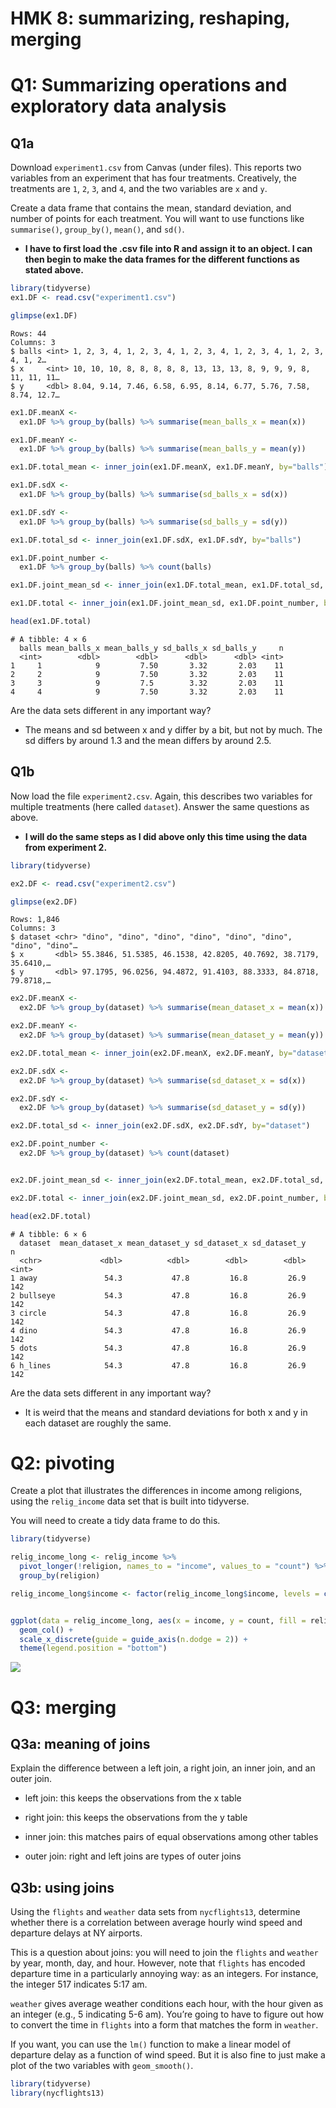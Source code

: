 HMK 8: summarizing, reshaping, merging
================

# Q1: Summarizing operations and exploratory data analysis

## Q1a

Download `experiment1.csv` from Canvas (under files). This reports two
variables from an experiment that has four treatments. Creatively, the
treatments are `1`, `2`, `3`, and `4`, and the two variables are `x` and
`y`.

Create a data frame that contains the mean, standard deviation, and
number of points for each treatment. You will want to use functions like
`summarise()`, `group_by()`, `mean()`, and `sd()`.

- **I have to first load the .csv file into R and assign it to an
  object. I can then begin to make the data frames for the different
  functions as stated above.**

``` r
library(tidyverse)
ex1.DF <- read.csv("experiment1.csv")

glimpse(ex1.DF)
```

    Rows: 44
    Columns: 3
    $ balls <int> 1, 2, 3, 4, 1, 2, 3, 4, 1, 2, 3, 4, 1, 2, 3, 4, 1, 2, 3, 4, 1, 2…
    $ x     <int> 10, 10, 10, 8, 8, 8, 8, 8, 13, 13, 13, 8, 9, 9, 9, 8, 11, 11, 11…
    $ y     <dbl> 8.04, 9.14, 7.46, 6.58, 6.95, 8.14, 6.77, 5.76, 7.58, 8.74, 12.7…

``` r
ex1.DF.meanX <- 
  ex1.DF %>% group_by(balls) %>% summarise(mean_balls_x = mean(x)) 

ex1.DF.meanY <- 
  ex1.DF %>% group_by(balls) %>% summarise(mean_balls_y = mean(y)) 

ex1.DF.total_mean <- inner_join(ex1.DF.meanX, ex1.DF.meanY, by="balls")

ex1.DF.sdX <-
  ex1.DF %>% group_by(balls) %>% summarise(sd_balls_x = sd(x))

ex1.DF.sdY <-
  ex1.DF %>% group_by(balls) %>% summarise(sd_balls_y = sd(y))

ex1.DF.total_sd <- inner_join(ex1.DF.sdX, ex1.DF.sdY, by="balls")

ex1.DF.point_number <-
  ex1.DF %>% group_by(balls) %>% count(balls)

ex1.DF.joint_mean_sd <- inner_join(ex1.DF.total_mean, ex1.DF.total_sd, by="balls")

ex1.DF.total <- inner_join(ex1.DF.joint_mean_sd, ex1.DF.point_number, by="balls")                                      

head(ex1.DF.total)
```

    # A tibble: 4 × 6
      balls mean_balls_x mean_balls_y sd_balls_x sd_balls_y     n
      <int>        <dbl>        <dbl>      <dbl>      <dbl> <int>
    1     1            9         7.50       3.32       2.03    11
    2     2            9         7.50       3.32       2.03    11
    3     3            9         7.5        3.32       2.03    11
    4     4            9         7.50       3.32       2.03    11

Are the data sets different in any important way?

- The means and sd between x and y differ by a bit, but not by much. The
  sd differs by around 1.3 and the mean differs by around 2.5.

## Q1b

Now load the file `experiment2.csv`. Again, this describes two variables
for multiple treatments (here called `dataset`). Answer the same
questions as above.

- **I will do the same steps as I did above only this time using the
  data from experiment 2.**

``` r
library(tidyverse)

ex2.DF <- read.csv("experiment2.csv")

glimpse(ex2.DF)
```

    Rows: 1,846
    Columns: 3
    $ dataset <chr> "dino", "dino", "dino", "dino", "dino", "dino", "dino", "dino"…
    $ x       <dbl> 55.3846, 51.5385, 46.1538, 42.8205, 40.7692, 38.7179, 35.6410,…
    $ y       <dbl> 97.1795, 96.0256, 94.4872, 91.4103, 88.3333, 84.8718, 79.8718,…

``` r
ex2.DF.meanX <- 
  ex2.DF %>% group_by(dataset) %>% summarise(mean_dataset_x = mean(x)) 

ex2.DF.meanY <-     
  ex2.DF %>% group_by(dataset) %>% summarise(mean_dataset_y = mean(y)) 

ex2.DF.total_mean <- inner_join(ex2.DF.meanX, ex2.DF.meanY, by="dataset")

ex2.DF.sdX <-
  ex2.DF %>% group_by(dataset) %>% summarise(sd_dataset_x = sd(x))

ex2.DF.sdY <-
  ex2.DF %>% group_by(dataset) %>% summarise(sd_dataset_y = sd(y))

ex2.DF.total_sd <- inner_join(ex2.DF.sdX, ex2.DF.sdY, by="dataset")

ex2.DF.point_number <-
  ex2.DF %>% group_by(dataset) %>% count(dataset)


ex2.DF.joint_mean_sd <- inner_join(ex2.DF.total_mean, ex2.DF.total_sd, by="dataset")

ex2.DF.total <- inner_join(ex2.DF.joint_mean_sd, ex2.DF.point_number, by="dataset")                                      

head(ex2.DF.total)
```

    # A tibble: 6 × 6
      dataset  mean_dataset_x mean_dataset_y sd_dataset_x sd_dataset_y     n
      <chr>             <dbl>          <dbl>        <dbl>        <dbl> <int>
    1 away               54.3           47.8         16.8         26.9   142
    2 bullseye           54.3           47.8         16.8         26.9   142
    3 circle             54.3           47.8         16.8         26.9   142
    4 dino               54.3           47.8         16.8         26.9   142
    5 dots               54.3           47.8         16.8         26.9   142
    6 h_lines            54.3           47.8         16.8         26.9   142

Are the data sets different in any important way?

- It is weird that the means and standard deviations for both x and y in
  each dataset are roughly the same.

# Q2: pivoting

Create a plot that illustrates the differences in income among
religions, using the `relig_income` data set that is built into
tidyverse.

You will need to create a tidy data frame to do this.

``` r
library(tidyverse)

relig_income_long <- relig_income %>% 
  pivot_longer(!religion, names_to = "income", values_to = "count") %>%
  group_by(religion)

relig_income_long$income <- factor(relig_income_long$income, levels = c("<$10K", "$10-20k", "$20-30k", "$30-40k", "$40-50k", "$50-75k", "$75-100k", "$100-150k", ">150k", "Don't know/refused" ))


ggplot(data = relig_income_long, aes(x = income, y = count, fill = religion)) +
  geom_col() +
  scale_x_discrete(guide = guide_axis(n.dodge = 2)) + 
  theme(legend.position = "bottom")
```

![](HMK_8_files/figure-gfm/unnamed-chunk-3-1.png)

# Q3: merging

## Q3a: meaning of joins

Explain the difference between a left join, a right join, an inner join,
and an outer join.

- left join: this keeps the observations from the x table

- right join: this keeps the observations from the y table

- inner join: this matches pairs of equal observations among other
  tables

- outer join: right and left joins are types of outer joins

## Q3b: using joins

Using the `flights` and `weather` data sets from `nycflights13`,
determine whether there is a correlation between average hourly wind
speed and departure delays at NY airports.

This is a question about joins: you will need to join the `flights` and
`weather` by year, month, day, and hour. However, note that `flights`
has encoded departure time in a particularly annoying way: as an
integers. For instance, the integer 517 indicates 5:17 am.

`weather` gives average weather conditions each hour, with the hour
given as an integer (e.g., 5 indicating 5-6 am). You’re going to have to
figure out how to convert the time in `flights` into a form that matches
the form in `weather`.

If you want, you can use the `lm()` function to make a linear model of
departure delay as a function of wind speed. But it is also fine to just
make a plot of the two variables with `geom_smooth()`.

``` r
library(tidyverse)
library(nycflights13)
```
